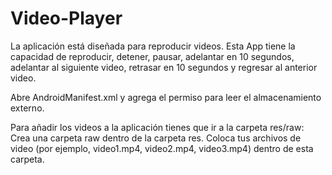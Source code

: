 # Video-Player
La aplicación está diseñada para reproducir videos. Esta App tiene la capacidad de reproducir, detener, pausar, adelantar en 10 segundos, adelantar al siguiente video, retrasar en 10 segundos y regresar al anterior video.

Abre AndroidManifest.xml y agrega el permiso para leer el almacenamiento externo.
<uses-permission android:name="android.permission.READ_EXTERNAL_STORAGE"/>


Para añadir los videos a la aplicación tienes que ir a la carpeta res/raw:
Crea una carpeta raw dentro de la carpeta res.
Coloca tus archivos de video (por ejemplo, video1.mp4, video2.mp4, video3.mp4) dentro de esta carpeta.

